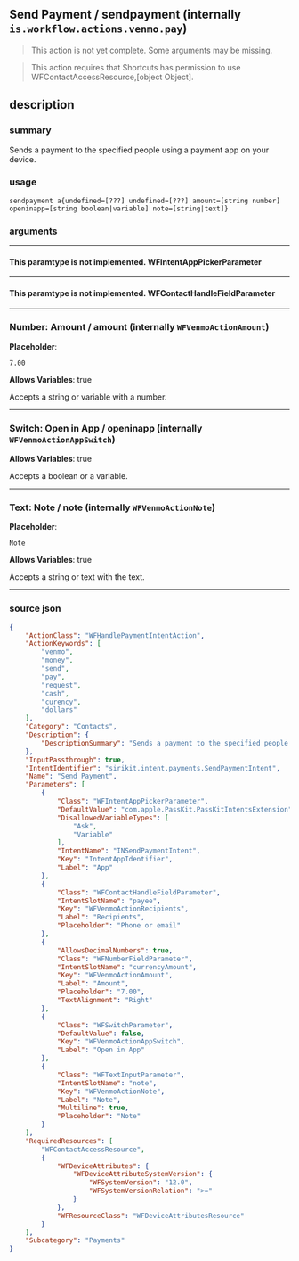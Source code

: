 
## Send Payment / sendpayment (internally `is.workflow.actions.venmo.pay`)

> This action is not yet complete. Some arguments may be missing.

> This action requires that Shortcuts has permission to use WFContactAccessResource,[object Object].


## description

### summary

Sends a payment to the specified people using a payment app on your device.


### usage
```
sendpayment a{undefined=[???] undefined=[???] amount=[string number] openinapp=[string boolean|variable] note=[string|text]}
```

### arguments

---

#### This paramtype is not implemented. WFIntentAppPickerParameter

---

#### This paramtype is not implemented. WFContactHandleFieldParameter

---

### Number: Amount / amount (internally `WFVenmoActionAmount`)
**Placeholder**:
```
7.00
```
**Allows Variables**: true



Accepts a string 
or variable
with a number.

---

### Switch: Open in App / openinapp (internally `WFVenmoActionAppSwitch`)
**Allows Variables**: true



Accepts a boolean
or a variable.

---

### Text: Note / note (internally `WFVenmoActionNote`)
**Placeholder**:
```
Note
```
**Allows Variables**: true



Accepts a string 
or text
with the text.

---

### source json

```json
{
	"ActionClass": "WFHandlePaymentIntentAction",
	"ActionKeywords": [
		"venmo",
		"money",
		"send",
		"pay",
		"request",
		"cash",
		"curency",
		"dollars"
	],
	"Category": "Contacts",
	"Description": {
		"DescriptionSummary": "Sends a payment to the specified people using a payment app on your device."
	},
	"InputPassthrough": true,
	"IntentIdentifier": "sirikit.intent.payments.SendPaymentIntent",
	"Name": "Send Payment",
	"Parameters": [
		{
			"Class": "WFIntentAppPickerParameter",
			"DefaultValue": "com.apple.PassKit.PassKitIntentsExtension",
			"DisallowedVariableTypes": [
				"Ask",
				"Variable"
			],
			"IntentName": "INSendPaymentIntent",
			"Key": "IntentAppIdentifier",
			"Label": "App"
		},
		{
			"Class": "WFContactHandleFieldParameter",
			"IntentSlotName": "payee",
			"Key": "WFVenmoActionRecipients",
			"Label": "Recipients",
			"Placeholder": "Phone or email"
		},
		{
			"AllowsDecimalNumbers": true,
			"Class": "WFNumberFieldParameter",
			"IntentSlotName": "currencyAmount",
			"Key": "WFVenmoActionAmount",
			"Label": "Amount",
			"Placeholder": "7.00",
			"TextAlignment": "Right"
		},
		{
			"Class": "WFSwitchParameter",
			"DefaultValue": false,
			"Key": "WFVenmoActionAppSwitch",
			"Label": "Open in App"
		},
		{
			"Class": "WFTextInputParameter",
			"IntentSlotName": "note",
			"Key": "WFVenmoActionNote",
			"Label": "Note",
			"Multiline": true,
			"Placeholder": "Note"
		}
	],
	"RequiredResources": [
		"WFContactAccessResource",
		{
			"WFDeviceAttributes": {
				"WFDeviceAttributeSystemVersion": {
					"WFSystemVersion": "12.0",
					"WFSystemVersionRelation": ">="
				}
			},
			"WFResourceClass": "WFDeviceAttributesResource"
		}
	],
	"Subcategory": "Payments"
}
```
